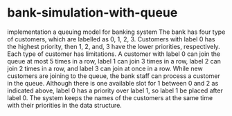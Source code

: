 # bank-simulation-with-queue
implementation a queuing model for banking system
The bank has four type of customers, which are labelled as 0, 1, 2, 3.
Customers with label 0 has the highest priority, then 1, 2, and, 3 have the lower priorities, respectively.
Each type of customer has limitations. 
A customer with label 0 can join the queue at most 5 times in a row, label 1 can join 3 times in a row, label 2 can join 2 times in a row, and label 3 can join at once in a row.
While new customers are joining to the queue, the bank staff can process a customer in the queue.
Although there is one available slot for 1 between 0 and 2 as indicated above, label 0 has a priority over label 1, so label 1 be placed after label 0.
The system keeps the names of the customers at the same time with their priorities in the data structure.
